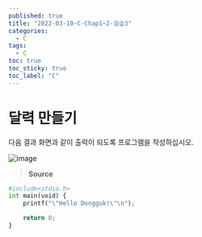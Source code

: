 ```yaml
---
published: true
title: "2022-03-10-C-Chap1~2-실습3"
categories:
  - C
tags:
  - C
toc: true
toc_sticky: true
toc_label: "C"
---
```


# 달력 만들기

다음 결과 화면과 같이 출력이 되도록 프로그램을 작성하십시오.

![image]()

> **Source**

```python
#include<stdio.h>
int main(void) {
	printf("\"Hello Dongguk!\"\n");

	return 0;
}
```
